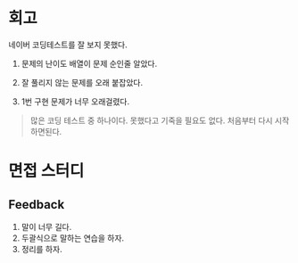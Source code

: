 # 회고
네이버 코딩테스트를 잘 보지 못했다.

1. 문제의 난이도 배열이 문제 순인줄 알았다.

2. 잘 풀리지 않는 문제를 오래 붙잡았다.

3. 1번 구현 문제가 너무 오래걸렸다.

> 많은 코딩 테스트 중 하나이다. 못했다고 기죽을 필요도 없다. 처음부터 다시 시작하면된다.

# 면접 스터디

## Feedback
1. 말이 너무 길다.
2. 두괄식으로 말하는 연습을 하자.
3. 정리를 하자.